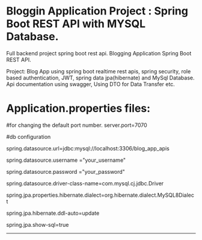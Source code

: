 # Bloggin Application Project : Spring Boot REST API with MYSQL Database.
Full backend project spring boot rest api. Blogging Application Spring Boot REST API.

Project: Blog App using spring boot realtime rest apis, spring security, role based authentication, JWT, spring data jpa(hibernate) and MySql Database. Api documentation using swagger, Using DTO for Data Transfer etc.



# Application.properties files:

#for changing the default port number.
server.port=7070

#db configuration

spring.datasource.url=jdbc:mysql://localhost:3306/blog_app_apis

spring.datasource.username ="your_username"

spring.datasource.password ="your_password"

spring.datasource.driver-class-name=com.mysql.cj.jdbc.Driver

spring.jpa.properties.hibernate.dialect=org.hibernate.dialect.MySQL8Dialect

spring.jpa.hibernate.ddl-auto=update

spring.jpa.show-sql=true

<hr>

